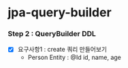 # jpa-query-builder

### Step 2 : QueryBuilder DDL

- [x] 요구사항1 : create 쿼리 만들어보기
  - Person Entity : @Id id, name, age

